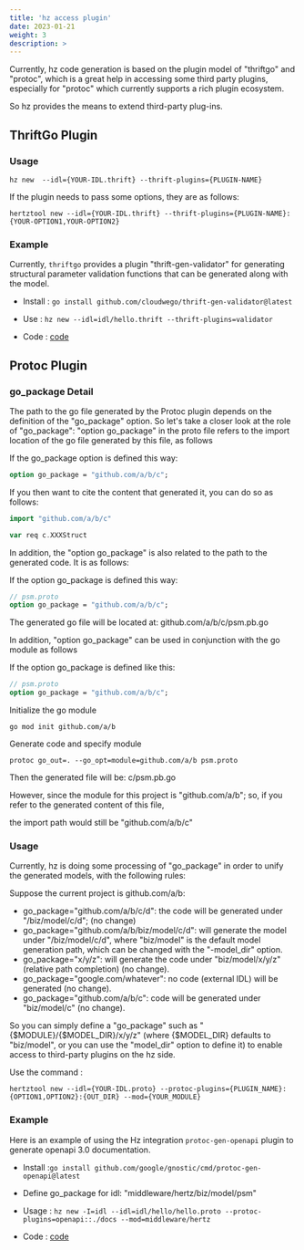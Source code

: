 ```yaml
---
title: 'hz access plugin'
date: 2023-01-21
weight: 3
description: >
---
```


Currently, hz code generation is based on the plugin model of "thriftgo" and "protoc", which is a great help in accessing some third party plugins, especially for "protoc" which currently supports a rich plugin ecosystem.

So hz provides the means to extend third-party plug-ins.

## ThriftGo Plugin

### Usage

```shell
hz new  --idl={YOUR-IDL.thrift} --thrift-plugins={PLUGIN-NAME}
```

If the plugin needs to pass some options, they are as follows:

```shell
hertztool new --idl={YOUR-IDL.thrift} --thrift-plugins={PLUGIN-NAME}:{YOUR-OPTION1,YOUR-OPTION2}
```

### Example

Currently, `thriftgo` provides a plugin "thrift-gen-validator" for generating structural parameter validation functions that can be generated along with the model.


- Install : `go install github.com/cloudwego/thrift-gen-validator@latest`

- Use : `hz new --idl=idl/hello.thrift --thrift-plugins=validator`

- Code : [code](https://github.com/cloudwego/hertz-examples/tree/main/hz/plugin/thrift)



## Protoc Plugin

### go_package Detail

The path to the go file generated by the Protoc plugin depends on the definition of the "go_package" option. So let's take a closer look at the role of "go_package":
"option go_package" in the proto file refers to the import location of the go file generated by this file, as follows


If the go_package option is defined this way:

```protobuf
option go_package = "github.com/a/b/c";
```

If you then want to cite the content that generated it, you can do so as follows:

```go
import "github.com/a/b/c"

var req c.XXXStruct
```

In addition, the "option go_package" is also related to the path to the generated code. It is as follows:

If the option go_package is defined this way:

```protobuf
// psm.proto
option go_package = "github.com/a/b/c";
```

The generated go file will be located at: github.com/a/b/c/psm.pb.go

In addition, "option go_package" can be used in conjunction with the go module as follows

If the option go_package is defined like this:

```protobuf
// psm.proto
option go_package = "github.com/a/b/c";
```

Initialize the go module
```shell
go mod init github.com/a/b
```

Generate code and specify module
```shell
protoc go_out=. --go_opt=module=github.com/a/b psm.proto
```

Then the generated file will be: c/psm.pb.go

However, since the module for this project is "github.com/a/b"; so, if you refer to the generated content of this file,

the import path would still be "github.com/a/b/c"

### Usage

Currently, hz is doing some processing of "go_package" in order to unify the generated models, with the following rules:

Suppose the current project is github.com/a/b:
- go_package="github.com/a/b/c/d": the code will be generated under "/biz/model/c/d"; (no change)
- go_package="github.com/a/b/biz/model/c/d": will generate the model under "/biz/model/c/d", where "biz/model" is the default model generation path, which can be changed with the "-model_dir" option.
- go_package="x/y/z": will generate the code under "biz/model/x/y/z" (relative path completion) (no change).
- go_package="google.com/whatever": no code (external IDL) will be generated (no change).
- go_package="github.com/a/b/c": code will be generated under "biz/model/c" (no change).


So you can simply define a "go_package" such as "{$MODULE}/{$MODEL_DIR}/x/y/z" (where {$MODEL_DIR} defaults to "biz/model", or you can use the "model_dir" option to define it) to enable access to third-party plugins on the hz side.

Use the command :

```shell
hertztool new --idl={YOUR-IDL.proto} --protoc-plugins={PLUGIN_NAME}:{OPTION1,OPTION2}:{OUT_DIR} --mod={YOUR_MODULE}
```

### Example

Here is an example of using the Hz integration `protoc-gen-openapi` plugin to generate openapi 3.0 documentation.

- Install :`go install github.com/google/gnostic/cmd/protoc-gen-openapi@latest`

- Define go_package for idl: "middleware/hertz/biz/model/psm"

- Usage : `hz new -I=idl --idl=idl/hello/hello.proto --protoc-plugins=openapi::./docs --mod=middleware/hertz`

- Code : [code](https://github.com/cloudwego/hertz-examples/tree/main/hz/plugin/proto)
